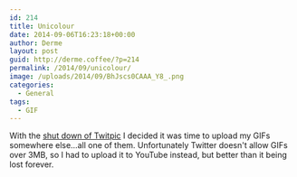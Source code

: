 ```yaml
---
id: 214
title: Unicolour
date: 2014-09-06T16:23:18+00:00
author: Derme
layout: post
guid: http://derme.coffee/?p=214
permalink: /2014/09/unicolour/
image: /uploads/2014/09/BhJscs0CAAA_Y8_.png
categories:
  - General
tags:
  - GIF
---
```

With the [shut down of Twitpic](http://www.theverge.com/2014/9/4/6106735/twitpic-is-dead-because-twitter-killed-it) I decided it was time to upload my GIFs somewhere else&#8230;all one of them. Unfortunately Twitter doesn't allow GIFs over 3MB, so I had to upload it to YouTube instead, but better than it being lost forever.

<p style="text-align: center;">